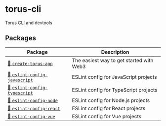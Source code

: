 # torus-cli

Torus CLI and devtools

## Packages

| Package                                                             | Description                              |
| ------------------------------------------------------------------- | ---------------------------------------- |
| [🚀 `create-torus-app`](/packages/torus-scripts)                    | The easiest way to get started with Web3 |
| [🚀 `eslint-config-javascript`](/packages/eslint-config-javascript) | ESLint config for JavaScript projects    |
| [🚀 `eslint-config-typescript`](/packages/eslint-config-typescript) | ESLint config for TypeScript projects    |
| [🚀 `eslint-config-node`](/packages/eslint-config-node)             | ESLint config for Node.js projects       |
| [🚀 `eslint-config-react`](/packages/eslint-config-react)           | ESLint config for React projects         |
| [🚀 `eslint-config-vue`](/packages/eslint-config-vue)               | ESLint config for Vue projects           |
